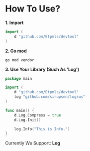 # How To Use?
**1. Import**
```go
import (
	d "github.com/Etpmls/devtool"
)
```
**2. Go mod**
```shell
go mod vendor
```
**3. Use Your Library (Such As 'Log')**
```go
package main

import (
	d "github.com/Etpmls/devtool"
	log "github.com/sirupsen/logrus"
)

func main() {
	d.Log.Compress = true
	d.Log.Init()

	log.Info("This is Info.")
}
```

Currently We Support: **Log**